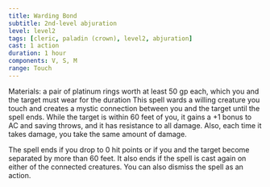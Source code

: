 ```yaml
---
title: Warding Bond
subtitle: 2nd-level abjuration
level: level2
tags: [cleric, paladin (crown), level2, abjuration]
cast: 1 action
duration: 1 hour
components: V, S, M
range: Touch
---
```

Materials: a pair of platinum rings worth at least 50 gp each, which you and the target must wear for the duration
This spell wards a willing creature you touch and creates a mystic connection between you and the target until the spell ends. While the target is within 60 feet of you, it gains a +1 bonus to AC and saving throws, and it has resistance to all damage. Also, each time it takes damage, you take the same amount of damage.

The spell ends if you drop to 0 hit points or if you and the target become separated by more than 60 feet. It also ends if the spell is cast again on either of the connected creatures. You can also dismiss the spell as an action.